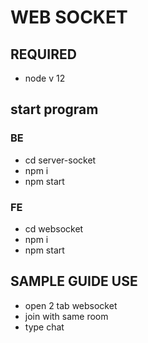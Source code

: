 # WEB SOCKET

## REQUIRED

- node v 12

## start program

### BE

- cd server-socket
- npm i
- npm start

### FE

- cd websocket
- npm i
- npm start

## SAMPLE GUIDE USE

- open 2 tab websocket
- join with same room
- type chat
